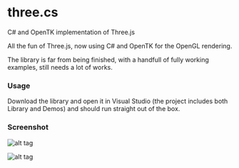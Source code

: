 three.cs
========

C# and OpenTK implementation of Three.js

All the fun of Three.js, now using C# and OpenTK for the OpenGL rendering.

The library is far from being finished, with a handfull of fully working examples, still needs a lot of works.

### Usage ###

Download the library and open it in Visual Studio (the project includes both Library and Demos) and should run straight out of the box.

### Screenshot ###

![alt tag](https://raw.github.com/lathoub/three.cs/master/example.jpg)

![alt tag](https://raw.github.com/lathoub/three.cs/master/example2.jpg)
